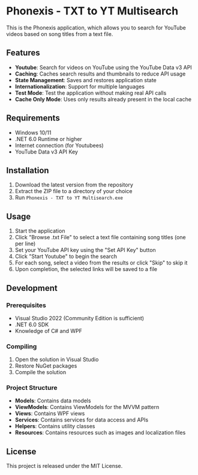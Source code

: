 # Phonexis - TXT to YT Multisearch

This is the Phonexis application, which allows you to search for YouTube videos based on song titles from a text file.

## Features

- **Youtube**: Search for videos on YouTube using the YouTube Data v3 API
- **Caching**: Caches search results and thumbnails to reduce API usage
- **State Management**: Saves and restores application state
- **Internationalization**: Support for multiple languages
- **Test Mode**: Test the application without making real API calls
- **Cache Only Mode**: Uses only results already present in the local cache

## Requirements

- Windows 10/11
- .NET 6.0 Runtime or higher
- Internet connection (for Youtubees)
- YouTube Data v3 API Key

## Installation

1. Download the latest version from the repository
2. Extract the ZIP file to a directory of your choice
3. Run `Phonexis - TXT to YT Multisearch.exe`

## Usage

1. Start the application
2. Click "Browse .txt File" to select a text file containing song titles (one per line)
3. Set your YouTube API key using the "Set API Key" button
4. Click "Start Youtube" to begin the search
5. For each song, select a video from the results or click "Skip" to skip it
6. Upon completion, the selected links will be saved to a file

## Development

### Prerequisites

- Visual Studio 2022 (Community Edition is sufficient)
- .NET 6.0 SDK
- Knowledge of C# and WPF

### Compiling

1. Open the solution in Visual Studio
2. Restore NuGet packages
3. Compile the solution

### Project Structure

- **Models**: Contains data models
- **ViewModels**: Contains ViewModels for the MVVM pattern
- **Views**: Contains WPF views
- **Services**: Contains services for data access and APIs
- **Helpers**: Contains utility classes
- **Resources**: Contains resources such as images and localization files

## License

This project is released under the MIT License.
